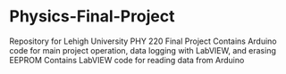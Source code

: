 # Physics-Final-Project
Repository for Lehigh University PHY 220 Final Project
Contains Arduino code for main project operation, data logging with LabVIEW, and erasing EEPROM
Contains LabVIEW code for reading data from Arduino
